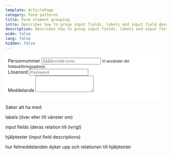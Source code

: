 ```yaml
---
template: ArticlePage
category: Form patterns
title: Form element grouping
intro: Describes how to group input fields, labels and input field descriptions.
description: Describes how to group input fields, labels and input field descriptions.
wide: false
lang: false
hidden: false
---
```

<LfuiWrapper>
<div width="100%" style="background-color: white; padding: 8px">

<form> <div class="form-group"> <label for="exampleInputEmail1">Personnummer</label> <input type="text" pattern="\[0-9]{6,8}-?\[0-9]{4}" required="" class="form-control" id="exampleInputEmail1" aria-describedby="emailHelp1" placeholder="ååååmmdd-nnnn"> <small id="emailHelp1" class="form-text text-muted">Vi använder din folkbokföringsadress</small> </div> <div class="form-group"> <label for="exampleInputPassword1">Lösenord</label> <input type="password" required="" class="form-control" id="exampleInputPassword1" placeholder="Password"> </div>  <div class="form-group"> <label for="exampleTextarea">Meddelande</label> <textarea class="form-control" required="" id="exampleTextarea" rows="3"></textarea> </div> </form>

</div>
</LfuiWrapper>



Saker att ha med:

labels (över eller till vänster om)

input fields (deras relation till övrigt)

hjälptexter (input field descriptions)

hur felmeddelanden dyker upp och relationen till hjälptexter